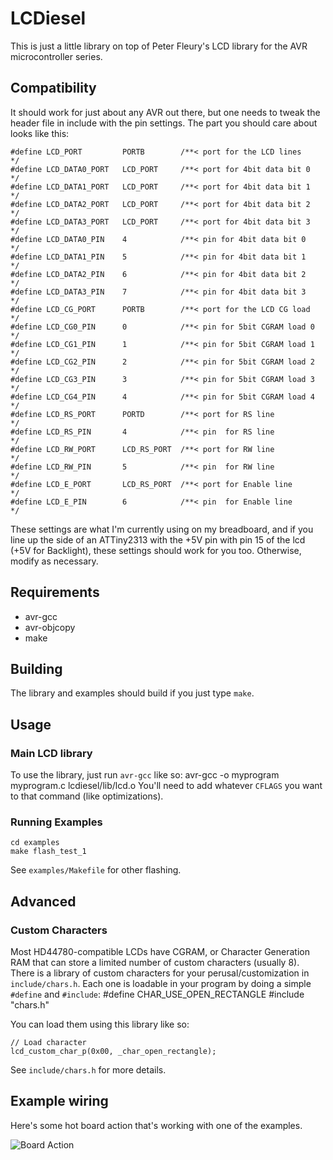# LCDiesel
This is just a little library on top of Peter Fleury's LCD library for the AVR
microcontroller series.  
## Compatibility
It should work for just about any AVR out there, but one needs to tweak the
header file in include with the pin settings.  The part you should care about
looks like this:

    #define LCD_PORT         PORTB        /**< port for the LCD lines     */
    #define LCD_DATA0_PORT   LCD_PORT     /**< port for 4bit data bit 0   */
    #define LCD_DATA1_PORT   LCD_PORT     /**< port for 4bit data bit 1   */
    #define LCD_DATA2_PORT   LCD_PORT     /**< port for 4bit data bit 2   */
    #define LCD_DATA3_PORT   LCD_PORT     /**< port for 4bit data bit 3   */
    #define LCD_DATA0_PIN    4            /**< pin for 4bit data bit 0    */
    #define LCD_DATA1_PIN    5            /**< pin for 4bit data bit 1    */
    #define LCD_DATA2_PIN    6            /**< pin for 4bit data bit 2    */
    #define LCD_DATA3_PIN    7            /**< pin for 4bit data bit 3    */
    #define LCD_CG_PORT      PORTB        /**< port for the LCD CG load   */
    #define LCD_CG0_PIN      0            /**< pin for 5bit CGRAM load 0  */
    #define LCD_CG1_PIN      1            /**< pin for 5bit CGRAM load 1  */
    #define LCD_CG2_PIN      2            /**< pin for 5bit CGRAM load 2  */
    #define LCD_CG3_PIN      3            /**< pin for 5bit CGRAM load 3  */
    #define LCD_CG4_PIN      4            /**< pin for 5bit CGRAM load 4  */
    #define LCD_RS_PORT      PORTD        /**< port for RS line           */
    #define LCD_RS_PIN       4            /**< pin  for RS line           */
    #define LCD_RW_PORT      LCD_RS_PORT  /**< port for RW line           */
    #define LCD_RW_PIN       5            /**< pin  for RW line           */
    #define LCD_E_PORT       LCD_RS_PORT  /**< port for Enable line       */
    #define LCD_E_PIN        6            /**< pin  for Enable line       */

These settings are what I'm currently using on my breadboard, and if you line
up the side of an ATTiny2313 with the +5V pin with pin 15 of the lcd (+5V for
Backlight), these settings should work for you too.  Otherwise, modify as
necessary.

## Requirements
* avr-gcc
* avr-objcopy
* make

## Building
The library and examples should build if you just type `make`.

## Usage
### Main LCD library
To use the library, just run `avr-gcc` like so:
	avr-gcc -o myprogram myprogram.c lcdiesel/lib/lcd.o
You'll need to add whatever `CFLAGS` you want to that command (like optimizations).

### Running Examples
    cd examples
    make flash_test_1

See `examples/Makefile` for other flashing.

## Advanced
### Custom Characters
Most HD44780-compatible LCDs have CGRAM, or Character Generation RAM that can
store a limited number of custom characters (usually 8).  There is a library
of custom characters for your perusal/customization in `include/chars.h`.
Each one is loadable in your program by doing a simple `#define` and
`#include`:
    #define CHAR_USE_OPEN_RECTANGLE
    #include "chars.h"

You can load them using this library like so:

    // Load character
    lcd_custom_char_p(0x00, _char_open_rectangle);

See `include/chars.h` for more details.

## Example wiring
Here's some hot board action that's working with one of the examples.

![Board Action](/hank/lcdiesel/raw/master/wiring.jpg)
